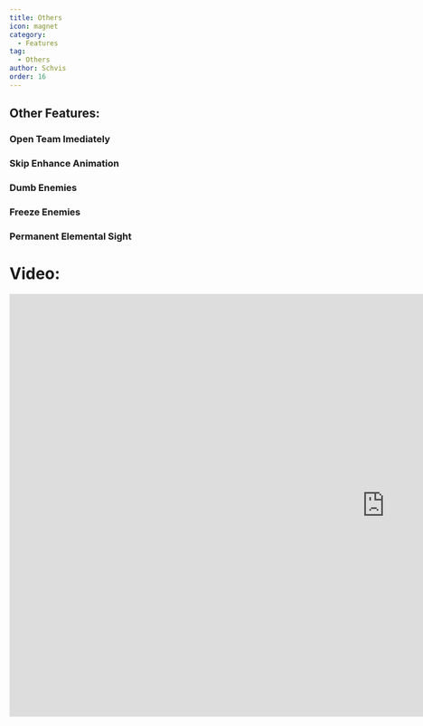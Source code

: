 ```yaml
---
title: Others
icon: magnet
category:
  - Features
tag:
  - Others
author: Schvis
order: 16
---
```


## Other Features:
### Open Team Imediately
### Skip Enhance Animation
### Dumb Enemies
### Freeze Enemies
### Permanent Elemental Sight

# Video:

<div class="iframe-container"><iframe width="1328" height="747" src="https://www.youtube.com/embed/Pq0OiHN-DPg?list=PL5eI1Tb64p56g27qfYk7VuFTz4FK6YrKa" title="Korepi - World/Others" frameborder="0" allow="accelerometer; autoplay; clipboard-write; encrypted-media; gyroscope; picture-in-picture; web-share" referrerpolicy="strict-origin-when-cross-origin" allowfullscreen></iframe></div>